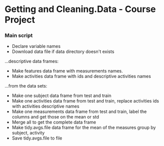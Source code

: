 Getting and Cleaning.Data - Course Project 
=========================

### Main script
- Declare variable names
- Download data file if data directory doesn't exists

...descriptive data frames:
- Make features data frame with measurements names. 
- Make activities data frame with ids and descriptive activities names

...from the data sets:
- Make one subject data frame from test and train
- Make one activities data frame from test and train, replace activities ids with activities descriptive names
- Make one measurements data frame from test and train, label the columns and get those on the mean or std
- Merge all to get the complete data frame
- Make tidy.avgs.file data frame for the mean of the measures group by subject, activity
- Save tidy.avgs.file to file

